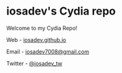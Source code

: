 # iosadev's Cydia repo
Welcome to my Cydia Repo!

Web - [iosadev.github.io](https://iosadev.github.io/)

Email - [iosadev7008@gmail.com](iosadev7008@gmail.com)

Twitter - [@iosadev_tw](https://twitter.com/0xiosadev_tw)
